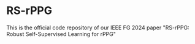 # RS-rPPG
This is the official code repository of our IEEE FG 2024 paper "RS-rPPG: Robust Self-Supervised Learning for rPPG"
